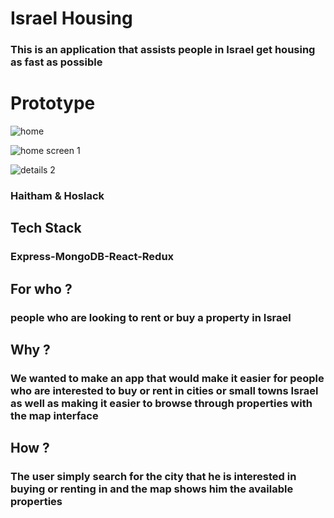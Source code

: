 # Israel Housing

### This is an application that assists people in Israel get housing as fast as possible

# Prototype

![home](https://user-images.githubusercontent.com/15017978/34914756-a4629960-f921-11e7-864e-3e73f63ac890.png)

![home screen 1](https://user-images.githubusercontent.com/24551470/34914817-fd222588-f922-11e7-8d59-db37746c2209.png)

![details 2](https://user-images.githubusercontent.com/15017978/34914906-bd947522-f924-11e7-8637-ba5ed916a066.png)

### Haitham & Hoslack

## Tech Stack

### Express-MongoDB-React-Redux

## For who ?

### people who are looking to rent or buy a property in Israel

## Why ?

### We wanted to make an app that would make it easier for people who are interested to buy or rent in cities or small towns Israel as well as making it easier to browse through properties with the map interface

## How ?

### The user simply search for the city that he is interested in buying or renting in and the map shows him the available properties

